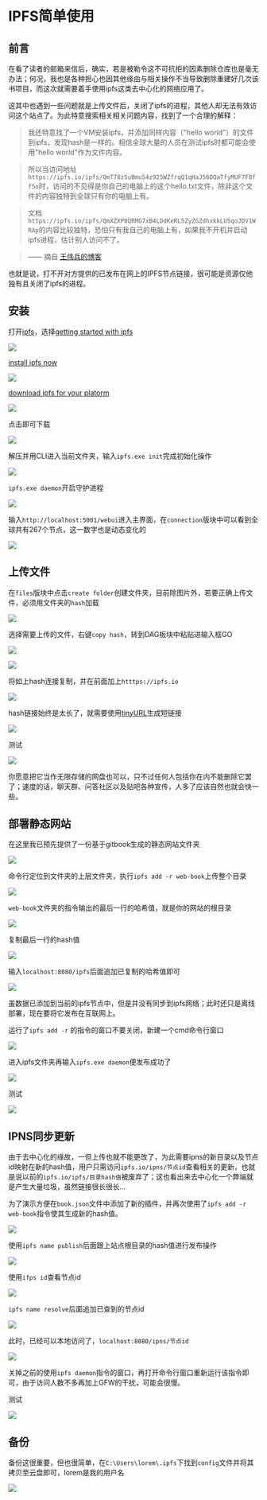 # IPFS简单使用

## 前言

在看了读者的邮箱来信后，确实，若是被勒令这不可抗拒的因素删除仓库也是毫无办法；何况，我也是各种担心也因其他缘由与相关操作不当导致删除重建好几次该书项目，而这次就需要着手使用ipfs这类去中心化的网络应用了。

这其中也遇到一些问题就是上传文件后，关闭了ipfs的进程，其他人却无法有效访问这个站点了。为此特意搜索相关相关问题内容，找到了一个合理的解释：

> 我还特意找了一个VM安装ipfs，并添加同样内容（"hello world"）的文件到ipfs，发现hash是一样的。相信全球大量的人员在测试ipfs时都可能会使用"hello world"作为文件内容。  

> 所以当访问地址`https://ipfs.io/ipfs/QmT78zSuBmuS4z925WZfrqQ1qHaJ56DQaTfyMUF7F8ff5o`时，访问的不见得是你自己的电脑上的这个hello.txt文件，除非这个文件的内容独特到全球只有你的电脑上有。  

> 文档`https://ipfs.io/ipfs/QmXZXP8QRMG7xB4LDdKeRL5ZyZGZdhxkkLUSqoJDV1WRAp`的内容比较独特，恐怕只有我自己的电脑上有，如果我不开机并启动ipfs进程，估计别人访问不了。

> —— 摘自 [王伟兵的博客](https://github.com/wbwangk/wbwangk.github.io/wiki/IPFS)

也就是说，打不开对方提供的已发布在网上的IPFS节点链接，很可能是资源仅他独有且关闭了ipfs的进程。


## 安装

打开[ipfs](https://ipfs.io/docs/install/)，选择[getting started with ipfs](https://ipfs.io/docs/getting-started/)

<!-- ![](https://ipfs.io/ipfs/QmVqhqctR8HaHEaLBsT8oCy5u2cDWH3xp5nWSgCjMGJTJJ?0.png) -->

![](https://raw.githubusercontent.com/hoodiearon/fq-book/master/docs/images/2018-05-27_092613.png)

[install ipfs now](https://ipfs.io/docs/getting-started/)

<!-- ![](https://ipfs.io/ipfs/QmT8nWpg14T2Vts7LRWiNMi4ZcXd3q96DYAYq8cFB3vF5j?2.png) -->

![](https://raw.githubusercontent.com/hoodiearon/fq-book/master/docs/images/2018-05-27_093125.png)

[download ipfs for your platorm](https://dist.ipfs.io/#go-ipfs)

<!-- ![](https://ipfs.io/ipfs/QmTDGnkpwcuN6tQjnP7R7XpTjLxr9MXwGYKBBbAqXN7ako?3.png) -->

![](https://raw.githubusercontent.com/hoodiearon/fq-book/master/docs/images/2018-05-27_093548.png)

点击即可下载

<!-- ![](https://ipfs.io/ipfs/QmSTjFqRHEjtW6LWYmE9eLy2YRGjKUmUQgX8JznX6N28Ui?2.png) -->

![](https://raw.githubusercontent.com/hoodiearon/fq-book/master/docs/images/2018-05-27_093946.png)

解压并用CLI进入当前文件夹，输入`ipfs.exe init`完成初始化操作

<!-- ![](https://ipfs.io/ipfs/QmbAL6HMqHTc8stSxQRhowh5WBcVEiW4i4NsmTe6hcjS78?4.png) -->

![](https://raw.githubusercontent.com/hoodiearon/fq-book/master/docs/images/2018-05-27_095305.png)

`ipfs.exe daemon`开启守护进程

<!-- ![](https://ipfs.io/ipfs/QmRQf6jx8U9VeFfu2gr8T7JhQX5zRdSPgaWmF7BipWrjvn?0.png) -->

![](https://raw.githubusercontent.com/hoodiearon/fq-book/master/docs/images/2018-05-27_095836.png)

输入`http://localhost:5001/webui`进入主界面，在`connection`版块中可以看到全球共有267个节点，这一数字也是动态变化的

<!-- ![](https://ipfs.io/ipfs/Qmf2iphYYZbzoZXisJB6rfGTdEU5MGzRwbPLaoobzA1Nkt?2.png) -->

![](https://raw.githubusercontent.com/hoodiearon/fq-book/master/docs/images/2018-05-27_100854.png)

## 上传文件

在`files`版块中点击`create folder`创建文件夹，目前除图片外，若要正确上传文件，必须用文件夹的`hash`加载

<!-- ![](https://ipfs.io/ipfs/QmTWV2wo9on5oqgcgQq5N4hRyfLrNY3RXgcvtGfE13Shjb?2.png) -->

![](https://raw.githubusercontent.com/hoodiearon/fq-book/master/docs/images/2018-05-27_113127.png)

选择需要上传的文件，右键`copy hash`，转到DAG板块中粘贴进输入框GO

<!-- ![](https://ipfs.io/ipfs/QmUMhW3H3ApEPihJs9gHxfAG1SExeyUuWZtoM2VmtCpQz7?3.png) -->

![](https://raw.githubusercontent.com/hoodiearon/fq-book/master/docs/images/2018-05-27_114055.png)

<!-- ![](https://ipfs.io/ipfs/QmeoED47NpN6HHEkiSnz4Mt32XJpoWtX1AQDuC1LaojUA8?2.png) -->

![](https://raw.githubusercontent.com/hoodiearon/fq-book/master/docs/images/2018-05-27_114452.png)

将如上hash连接复制，并在前面加上`htttps://ipfs.io`

<!-- ![](https://ipfs.io/ipfs/QmRAbdqGsKiZjScrztkftxx9XTArenE8toKkvCZfLhvP8M?3.png) -->

![](https://raw.githubusercontent.com/hoodiearon/fq-book/master/docs/images/2018-05-27_114812.png)

hash链接始终是太长了，就需要使用[tinyURL](https://tinyurl.com/)生成短链接

<!-- ![](https://ipfs.io/ipfs/QmfSA2veGGcndSWXpmxhn3zBNux4i1JMHv8Wm3fRr9nmbz?3.png) -->

![](https://raw.githubusercontent.com/hoodiearon/fq-book/master/docs/images/2018-05-27_120243.png)

测试

<!-- ![](https://ipfs.io/ipfs/QmVTmfExQdvVjrosgsmqKT5hk4wABW756V7pA6YcoN9hCu?2.png) -->

![](https://raw.githubusercontent.com/hoodiearon/fq-book/master/docs/images/2018-05-27_121017.png)

你愿意把它当作无限存储的网盘也可以，只不过任何人包括你在内不能删除它罢了；速度的话，聊天群、问答社区以及贴吧各种宣传，人多了应该自然也就会快一些。

## 部署静态网站

在这里我已预先提供了一份基于gitbook生成的静态网站文件夹

<!-- ![](https://ipfs.io/ipfs/Qmf337dkc4u8Vvz3afx6hVQwDutSagkEh1nPW7dRtSCpEC?2.png) -->

![](https://raw.githubusercontent.com/hoodiearon/fq-book/master/docs/images/2018-05-27_164203.png)

命令行定位到文件夹的上层文件夹，执行`ipfs add -r web-book`上传整个目录

<!-- ![](https://ipfs.io/ipfs/QmYAHqw57WUfvTyLEd8EgAVE6gN38ykrZJg1bV7ci5z4de?0.png) -->

![](https://raw.githubusercontent.com/hoodiearon/fq-book/master/docs/images/2018-05-27_171923.png)

`web-book`文件夹的指令输出的最后一行的哈希值，就是你的网站的根目录

<!-- ![](https://ipfs.io/ipfs/QmSqfSqZCjZ2BGr75sK816cRGHksoESnYK8CPXfg6cjKUF?2.png) -->

![](https://raw.githubusercontent.com/hoodiearon/fq-book/master/docs/images/2018-05-27_172511.png)

复制最后一行的hash值

<!-- ![](https://ipfs.io/ipfs/QmcP41JKtYrq7TuS3pdU2Hmh5zpTQsDKdmniFgQyJcgwb9?4.png) -->

![](https://raw.githubusercontent.com/hoodiearon/fq-book/master/docs/images/2018-05-27_173142.png)

输入`localhost:8080/ipfs`后面追加已复制的哈希值即可

<!-- ![](https://ipfs.io/ipfs/QmW7yPmdmZXPanUrDfVFm7C38TjdB3B3gMWQXjXoU2iCf4?1.png) -->

![](https://raw.githubusercontent.com/hoodiearon/fq-book/master/docs/images/2018-05-27_173114.png)

虽数据已添加到当前的ipfs节点中，但是并没有同步到ipfs网络；此时还只是离线部署，现在要将它发布在互联网上。

运行了`ipfs add -r` 的指令的窗口不要关闭，新建一个cmd命令行窗口

<!-- ![](https://ipfs.io/ipfs/QmVsyXTKk1s67UogsNjheU5twCzp4FpqZXPvkEEw7ehCPh?4.png) -->

![](https://raw.githubusercontent.com/hoodiearon/fq-book/master/docs/images/2018-05-27_180127.png)

进入ipfs文件夹再输入`ipfs.exe daemon`便发布成功了

<!-- ![](https://ipfs.io/ipfs/QmPt1niB3gjhzq3rctPEP2wNik1g9vEVHWe8GaZbJBj3Po?1.png) -->

![](https://raw.githubusercontent.com/hoodiearon/fq-book/master/docs/images/2018-05-27_175819.png)

测试

<!-- ![](https://ipfs.io/ipfs/QmdPPXYVMJ2JTMFChQbdQy2eApMiD6Dr763s27YD46n35b?3.png) -->

![](https://raw.githubusercontent.com/hoodiearon/fq-book/master/docs/images/2018-05-27_181051.png)

## IPNS同步更新

由于去中心化的缘故，一但上传也就不能更改了，为此需要ipns的新目录以及节点id映射在新的hash值，用户只需访问`ipfs.io/ipns/节点id`查看相关的更新，也就是说以前的`ipfs.io/ipfs/目录hash值`被废弃了；这也看出来去中心化一个弊端就是产生大量垃圾，虽然链接很长很长...

为了演示方便在`book.json`文件中添加了新的插件，并再次使用了`ipfs add -r web-book`指令使其生成新的hash值。

<!-- ![](https://ipfs.io/ipfs/QmUokTS9iEMAvcBf2r4AuGXkgHzmoC97LuPLtnS3Tc3miz?4.png) -->

![](https://raw.githubusercontent.com/hoodiearon/fq-book/master/docs/images/2018-05-27_213304.png)

使用`ipfs name publish`后面跟上站点根目录的hash值进行发布操作

<!-- ![](https://ipfs.io/ipfs/QmPrEGfXt53aZdXwkRgPC9qFLaziKZKXjy2sXgXQmTDdPk?2.png) -->

![](https://raw.githubusercontent.com/hoodiearon/fq-book/master/docs/images/2018-05-27_220829.png)

使用`ifps id`查看节点id

<!-- ![](https://ipfs.io/ipfs/Qma7Ww1tWrrdX4aauMqYueeNnhuXR1Ms16JDkDCcSofYM1?1.png) -->

![](https://raw.githubusercontent.com/hoodiearon/fq-book/master/docs/images/2018-05-27_221733.png)

`ipfs name resolve`后面追加已查到的节点id

<!-- ![](https://ipfs.io/ipfs/QmaL3MCdyBbBS5n5X2sweyMj1pKW2UgZka4jY9rSQKtd3F?0.png) -->

![](https://raw.githubusercontent.com/hoodiearon/fq-book/master/docs/images/2018-05-27_222850.png)

此时，已经可以本地访问了，`localhost:8080/ipns/节点id`

<!-- ![](https://ipfs.io/ipfs/QmULUBN4wRUSQ5NquDxXwAyvGuXogymDBCbQbXQsB8BhvR?1.png) -->

![](https://raw.githubusercontent.com/hoodiearon/fq-book/master/docs/images/2018-05-27_223735.png)

关掉之前的使用`ipfs daemon`指令的窗口，再打开命令行窗口重新运行该指令即可，由于访问人数不多再加上GFW的干扰，可能会很慢。

测试

<!-- ![](https://ipfs.io/ipfs/QmUe1eWwnUFPDpjiSu75Gyv3QxpaHm8Xb2aVJMmuydwXxk?2.png) -->

![](https://raw.githubusercontent.com/hoodiearon/fq-book/master/docs/images/2018-05-27_225417.png)

## 备份

备份这很重要，但也很简单，在`C:\Users\lorem\.ipfs`下找到`config`文件并将其拷贝至云盘即可，lorem是我的用户名

<!-- ![](https://ipfs.io/ipfs/QmWdvB4mskcD6oPEWJLHB16JspxxdSQh9uog4JoaSgUR2v?3.png) -->

![](https://raw.githubusercontent.com/hoodiearon/fq-book/master/docs/images/2018-05-27_232208.png)
